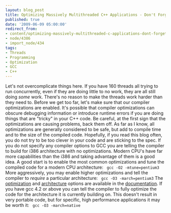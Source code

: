 ```yaml
---
layout: blog_post
title: Optimizing Massively Multithreaded C++ Applications - Don't Forget the Obvious
published: true
date: '2009-06-09 05:00:00'
redirect_from:
- content/optimizing-massively-multithreaded-c-applications-dont-forget-obvious
- node/4386
- import_node/434
tags:
- Threads
- Programming
- Optimization
- GCC
- C++
---
```


Let's not overcomplicate things here. If you have 160 threads all trying to run concurrently, even if they are doing little to no work, they are all still doing *some* work. There's no reason to make the threads work harder than they need to. Before we get too far, let's make sure that our compiler optimizations are enabled. It's possible that compiler optimizations can obscure debugging information or introduce runtime errors if you are doing things that are "tricky" in your C++ code. Be careful, at the first sign that the optimizations are causing problems, back them off. As far as I know, all optimizations are generally considered to be safe, but add to compile time and to the size of the compiled code. Hopefully, if you read this blog often, you do not try to be too clever in your code and are sticking to the spec. If you do not specify any compiler options to GCC you are telling the compiler to build for i386 architecture with no optimizations. Modern CPU's have far more capabilities than the i386 and taking advantage of them is a good idea. A good start is to enable the most common optimizations and tune the compiled code for a modern CPU architecture: ` gcc -O2 -mtune=pentium3`
More aggressively, you may enable higher optimizations and tell the compiler to *require* a particular architecture: ` gcc -O3 -march=pentium3`
The [optimization](http://gcc.gnu.org/onlinedocs/gcc-4.2.4/gcc/Optimize-Options.html#Optimize-Options) and [architecture](http://gcc.gnu.org/onlinedocs/gcc-4.2.4/gcc/Submodel-Options.html#Submodel-Options) options are available in the [documentation](http://gcc.gnu.org/onlinedocs/gcc-4.2.4/gcc/). If you have gcc 4.2 or above you can tell the compiler to fully optimize the code for the architecture it is currently building on. This doesn't result in very portable code, but for specific, high performance applications it may be worth it: ` gcc -O3 -march=native`

